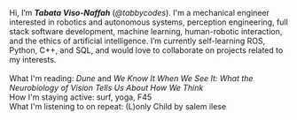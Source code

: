 Hi, I’m <b><i>Tabata Viso-Naffah</b></i> (<i>@tabbycodes</i>). I'm a mechanical engineer interested in robotics and autonomous systems, perception engineering, full stack software development, machine learning, human-robotic interaction, and the ethics of artificial intelligence. 
I’m currently self-learning ROS, Python, C++, and SQL, and would love to collaborate on projects related to my interests. 
<br><br>
What I'm reading: <i>Dune</i> and <i>We Know It When We See It: What the Neurobiology of Vision Tells Us About How We Think</i><br>
How I'm staying active: surf, yoga, F45<br>
What I'm listening to on repeat: (L)only Child by salem ilese

<!---
tabbycodes/tabbycodes is a ✨ special ✨ repository because its `README.md` (this file) appears on your GitHub profile.
You can click the Preview link to take a look at your changes.
--->

